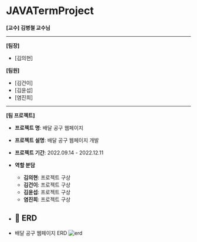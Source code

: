 # JAVATermProject

**[교수] 김병철 교수님**

---

**[팀장]**

- [김의현]

**[팀원]**

- [김건이]
- [김윤섭]
- [염진희]

---

**[팀 프로젝트]**

- **프로젝트 명**: 배달 공구 웹페이지
- **프로젝트 설명**: 배달 공구 웹페이지 개발

- **프로젝트 기간**: 2022.09.14 - 2022.12.11
- **역할 분담**
  - **김의현**: 프로젝트 구상
  - **김건이**: 프로젝트 구상
  - **김윤섭**: 프로젝트 구상
  - **염진희**: 프로젝트 구상
   
- ## :link: ERD
* 배달 공구 웹페이지 ERD ![erd](https://github.com/dmlgus0458/JAVATermProject/assets/105932694/b92daf8a-4f6d-423c-8520-136f31899987)

